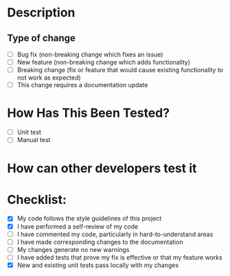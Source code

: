 # Description
<!---
Please include a summary of the changes and the related issue.
-->

## Type of change
<!---
Please describe the type of changes made
-->
- [ ] Bug fix (non-breaking change which fixes an issue)
- [ ] New feature (non-breaking change which adds functionality)
- [ ] Breaking change (fix or feature that would cause existing functionality to not work as expected)
- [ ] This change requires a documentation update

# How Has This Been Tested?
<!---
Please describe the tests that you ran to verify your changes. Provide instructions so we can reproduce. Please also list any relevant details for your test configuration
-->

- [ ] Unit test
- [ ] Manual test

# How can other developers test it

<!---
Assuming that they have the repository on their machine, what should they do after pulling your changes
to make sure the changes are ok?
-->


# Checklist:

- [x] My code follows the style guidelines of this project
- [x] I have performed a self-review of my code
- [ ] I have commented my code, particularly in hard-to-understand areas
- [ ] I have made corresponding changes to the documentation
- [ ] My changes generate no new warnings
- [ ] I have added tests that prove my fix is effective or that my feature works
- [x] New and existing unit tests pass locally with my changes
